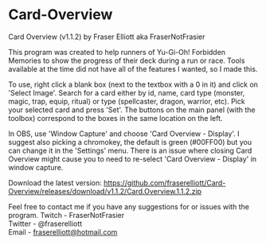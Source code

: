 # Card-Overview
Card Overview (v1.1.2) by Fraser Elliott aka FraserNotFrasier

This program was created to help runners of Yu-Gi-Oh! Forbidden Memories to show the progress of their deck during a run or race. Tools available at the time did not have all of the features I wanted, so I made this.

To use, right click a blank box (next to the textbox with a 0 in it) and click on 'Select Image'. Search for a card either by id, name, card type (monster, magic, trap, equip, ritual) or type (spellcaster, dragon, warrior, etc). Pick your selected card and press 'Set'.
The buttons on the main panel (with the toolbox) correspond to the boxes in the same location on the left.

In OBS, use 'Window Capture' and choose 'Card Overview - Display'. I suggest also picking a chromokey, the default is green (#00FF00) but you can change it in the 'Settings' menu. There is an issue where closing Card Overview might cause you to need to re-select 'Card Overview - Display' in window capture.

Download the latest version:
https://github.com/fraserelliott/Card-Overview/releases/download/v1.1.2/Card.Overview.1.1.2.zip

Feel free to contact me if you have any suggestions for or issues with the program.
Twitch - FraserNotFrasier<br>
Twitter - @fraserelliott<br>
Email - fraserelliott@hotmail.com
